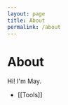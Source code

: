 ```yaml
---
layout: page
title: About
permalink: /about
---
```


# About

Hi! I'm May. 

- [[Tools]]

<style>
  .wrapper {
    max-width: 58em;
  }
</style>